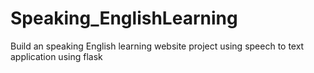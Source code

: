 # Speaking_EnglishLearning
Build an speaking English learning website project using speech to text application using flask
